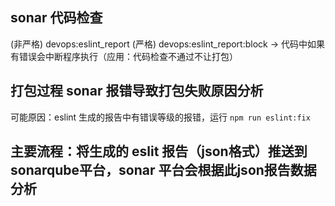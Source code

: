 ## sonar 代码检查

(非严格) devops:eslint_report
(严格) devops:eslint_report:block -> 代码中如果有错误会中断程序执行（应用：代码检查不通过不让打包）

## 打包过程 sonar 报错导致打包失败原因分析

可能原因：eslint 生成的报告中有错误等级的报错，运行 `npm run eslint:fix`

## 主要流程：将生成的 eslit 报告（json格式）推送到sonarqube平台，sonar 平台会根据此json报告数据分析
